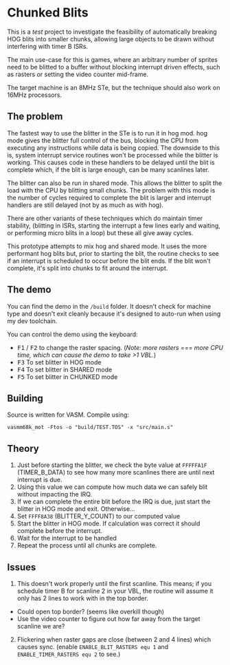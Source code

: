 # Chunked Blits

This is a _test_ project to investigate the feasibility of automatically breaking HOG blits into smaller chunks, allowing large objects to be drawn without interfering with timer B ISRs.

The main use-case for this is games, where an arbitrary number of sprites need to be blitted to a buffer without blocking interrupt driven effects, such as rasters or setting the video counter mid-frame.

The target machine is an 8MHz STe, but the technique should also work on 16MHz processors.

## The problem

The fastest way to use the blitter in the STe is to run it in hog mod. hog mode gives the blitter full control of the bus, blocking the CPU from executing any instructions while data is being copied. The downside to this is, system interrupt service routines won't be processed while the blitter is working. This causes code in these handlers to be delayed until the blit is complete which, if the blit is large enough, can be many scanlines later.

The blitter can also be run in shared mode. This allows the blitter to split the load with the CPU by blitting small chunks. The problem with this mode is the number of cycles required to complete the blit is larger and interrupt handlers are still delayed (not by as much as with hog).

There are other variants of these techniques which do maintain timer stability, (blitting in ISRs, starting the interrupt a few lines early and waiting, or performing micro blits in a loop) but these all give away cycles.

This prototype attempts to mix hog and shared mode. It uses the more performant hog blits but, prior to starting the blit, the routine checks to see if an interrupt is scheduled to occur before the blit ends. If the blit won't complete, it's split into chunks to fit around the interrupt.


## The demo

You can find the demo in the `/build` folder. It doesn't check for machine type and doesn't exit cleanly because it's designed to auto-run when using my dev toolchain.

You can control the demo using the keyboard:

* <kbd>F1</kbd> / <kbd>F2</kbd> to change the raster spacing. (_Note: more rasters === more CPU time, which can cause the demo to take >1 VBL._)
* <kbd>F3</kbd> To set blitter in HOG mode
* <kbd>F4</kbd> To set blitter in SHARED mode
* <kbd>F5</kbd> To set blitter in CHUNKED mode

## Building

Source is written for VASM. Compile using:

```
vasmm68k_mot -Ftos -o "build/TEST.TOS" -x "src/main.s"
```

## Theory

1. Just before starting the blitter, we check the byte value at `FFFFFA1F` (TIMER_B_DATA) to see how many more scanlines there are until next interrupt is due. 
2. Using this value we can compute how much data we can safely blit without impacting the IRQ.
3. If we can complete the entire blit before the IRQ is due, just start the blitter in HOG mode and exit. Otherwise...
4. Set `FFFF8A38` (BLITTER_Y_COUNT) to our computed value
5. Start the blitter in HOG mode. If calculation was correct it should complete before the interrupt.
6. Wait for the interrupt to be handled
7. Repeat the process until all chunks are complete.


## Issues

1. This doesn't work properly until the first scanline. This means; if you schedule timer B for scanline 2 in your VBL, the routine will assume it only has 2 lines to work with in the top border. 
  * Could open top border? (seems like overkill though)
  * Use the video counter to figure out how far away from the target scanline we are?
2. Flickering when raster gaps are close (between 2 and 4 lines) which causes sync. (enable `ENABLE_BLIT_RASTERS equ 1` and `ENABLE_TIMER_RASTERS equ 2` to see.)
